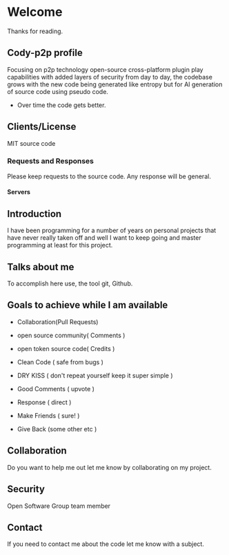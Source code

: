 # Welcome

Thanks for reading.

## Cody-p2p profile

Focusing on p2p technology open-source cross-platform plugin play capabilities 
with added layers of security from day to day, the codebase grows with the new code being
generated like entropy but for AI generation of source code using pseudo code.

+ Over time the code gets better.

## Clients/License

MIT source code

### Requests and Responses

Please keep requests to the source code.
Any response will be general.

#### Servers

## Introduction
I have been programming for a number of years on personal projects that have never really
taken off and well I want to keep going and master programming at least for this project.

## Talks about me

To accomplish here use, the tool git, Github.

## Goals to achieve while I am available

- Collaboration(Pull Requests)

- open source community( Comments )
- open token source code( Credits )

- Clean Code ( safe from bugs )
- DRY KISS ( don't repeat yourself keep it super simple )

- Good Comments ( upvote )
- Response ( direct )
- Make Friends ( sure! )
- Give Back (some other etc )
  
## Collaboration
Do you want to help me out let me know by collaborating on my project.

## Security
Open Software Group team member 

## Contact
If you need to contact me about the code let me know with a subject.
